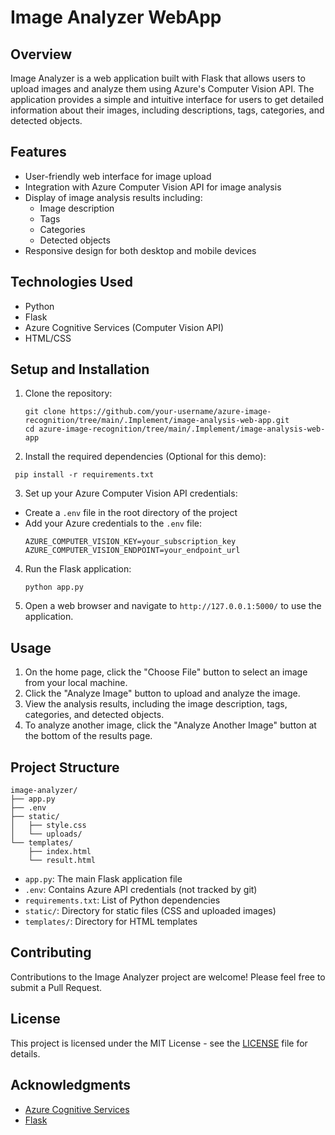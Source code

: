 # Image Analyzer  WebApp
 
## Overview

Image Analyzer is a web application built with Flask that allows users to upload images and analyze them using Azure's Computer Vision API. The application provides a simple and intuitive interface for users to get detailed information about their images, including descriptions, tags, categories, and detected objects.

## Features

- User-friendly web interface for image upload
- Integration with Azure Computer Vision API for image analysis
- Display of image analysis results including:
  - Image description
  - Tags
  - Categories
  - Detected objects
- Responsive design for both desktop and mobile devices

## Technologies Used

- Python
- Flask
- Azure Cognitive Services (Computer Vision API)
- HTML/CSS

## Setup and Installation

1. Clone the repository:
   ```
   git clone https://github.com/your-username/azure-image-recognition/tree/main/.Implement/image-analysis-web-app.git
   cd azure-image-recognition/tree/main/.Implement/image-analysis-web-app
   ```

 2.  Install the required dependencies (Optional for this demo):
  ```
   pip install -r requirements.txt
  ```

 3. Set up your Azure Computer Vision API credentials:
   - Create a `.env` file in the root directory of the project
   - Add your Azure credentials to the `.env` file:
     ```
     AZURE_COMPUTER_VISION_KEY=your_subscription_key
     AZURE_COMPUTER_VISION_ENDPOINT=your_endpoint_url
     ```

4. Run the Flask application:
   ```
   python app.py
   ```

5. Open a web browser and navigate to `http://127.0.0.1:5000/` to use the application.

## Usage

1. On the home page, click the "Choose File" button to select an image from your local machine.
2. Click the "Analyze Image" button to upload and analyze the image.
3. View the analysis results, including the image description, tags, categories, and detected objects.
4. To analyze another image, click the "Analyze Another Image" button at the bottom of the results page.

## Project Structure

```
image-analyzer/
├── app.py
├── .env
├── static/
│   ├── style.css
│   └── uploads/
└── templates/
    ├── index.html
    └── result.html
```

- `app.py`: The main Flask application file
- `.env`: Contains Azure API credentials (not tracked by git)
- `requirements.txt`: List of Python dependencies
- `static/`: Directory for static files (CSS and uploaded images)
- `templates/`: Directory for HTML templates

## Contributing

Contributions to the Image Analyzer project are welcome! Please feel free to submit a Pull Request.

## License

This project is licensed under the MIT License - see the [LICENSE](LICENSE) file for details.

## Acknowledgments

- [Azure Cognitive Services](https://azure.microsoft.com/en-us/services/cognitive-services/)
- [Flask](https://flask.palletsprojects.com/)
